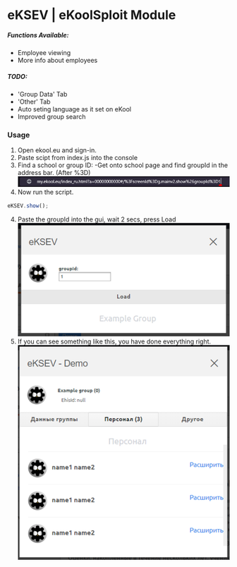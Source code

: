 # eKSEV | eKoolSploit Module

##### Functions Available:
  - Employee viewing
  - More info about employees
##### TODO:
  - 'Group Data' Tab
  - 'Other' Tab
  - Auto seting language as it set on eKool
  - Improved group search

### Usage
  1. Open ekool.eu and sign-in.
  2. Paste scipt from index.js into the console
  3. Find a school or group ID:
  -Get onto school page and find groupId in the address bar. (After %3D)
  ![1](https://github.com/roledxd/eKoolSploit/blob/master/eKSEV/img/addressBar.PNG?raw=true)
  4. Now run the script.
  ```js
  eKSEV.show();
  ```
  4. Paste the groupId into the gui, wait 2 secs, press Load
  ![2](https://github.com/roledxd/eKoolSploit/blob/master/eKSEV/img/pasting.PNG?raw=true)
  5. If you can see something like this, you have done everything right.
  ![3](https://github.com/roledxd/eKoolSploit/blob/master/eKSEV/img/personal.PNG?raw=true)
